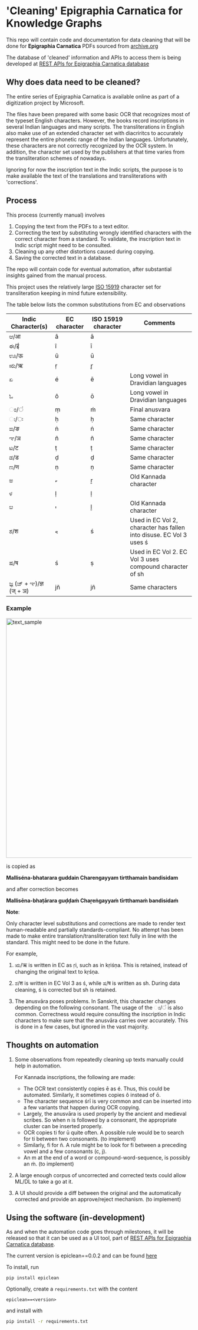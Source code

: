 # 'Cleaning' Epigraphia Carnatica for Knowledge Graphs

This repo will contain code and documentation for data cleaning that will be done for **Epigraphia Carnatica** PDFs sourced from [archive.org](https://archive.org/search.php?query=epigraphia%20carnatica)  

The database of 'cleaned' information and APIs to access them is being developed at [REST APIs for Epigraphia Carnatica database](https://github.com/ShreyasKolpe/epigraphia-rest-apis)

## Why does data need to be cleaned?
  

The entire series of Epigraphia Carnatica is available online as part of a digitization project by Microsoft.  
  
The files have been prepared with some basic OCR that recognizes most of the typeset English characters. However, the books record inscriptions in several Indian languages and many scripts. The transliterations in English also make use of an extended character set with diacriritcs to accurately represent the entire phonetic range of the Indian languages. Unfortunately, these characters are not correctly recognized by the OCR system. In addition, the character set used by the publishers at that time varies from the transliteration schemes of nowadays.  
  
Ignoring for now the inscription text in the Indic scripts, the purpose is to make available the text of the translations and transliterations with 'corrections'.  
  
## Process
  

This process (currently manual) involves
1. Copying the text from the PDFs to a text editor.
2. Correcting the text by substituting wrongly identified characters with the correct character from a standard. To validate, the inscription text in Indic script might need to be consulted.
3. Cleaning up any other distortions caused during copying.
4. Saving the corrected text in a database.  

The repo will contain code for eventual automation, after substantial insights gained from the manual process.  

This project uses the relatively large [ISO 15919](https://en.wikipedia.org/wiki/ISO_15919) character set for transliteration keeping in mind future extensibility.  

The table below lists the common substitutions from EC and observations  
  

| Indic Character(s) | EC character  | ISO 15919 character | Comments |
|--------------------|---------------|--------------------|----------|
| ಆ/आ               | â             | ā                  |          |
| ಈ/ई               | î             | ī                  |          |
| 󠁲ಊ/ऊ              | û             | ū                  |          |
| ಋ/ऋ               | ṛ             | r̥                   | |
| ಏ                  | é             | ē                  | Long vowel in Dravidian languages|
| ಓ                  | ô             | ō                  | Long vowel in Dravidian languages|
|  ಂ/ं              | ṃ             | ṁ                  | Final anusvara|
|  ಃ/ः              | ḥ             | ḥ                  | Same character|
| ಙ/ङ                | ṅ             | ṅ                  | Same character|
| ಞ/ञ               | ñ             | ñ                  | Same character|
| ಟ/ट                | ṭ             | ṭ                  | Same character|
| ಡ/ड                | ḍ             | ḍ                  | Same character|
| ಣ/ण                | ṇ             | ṇ                  | Same character|
| ಱ                  | <img width="11" alt="r_with_two_dots" src="https://user-images.githubusercontent.com/13967444/163586068-5ae9a75f-cac6-4011-a085-bfc3a284d005.png">| ṟ | Old Kannada character|
| ಳ                  | ḷ             | ḷ                  |          |
| ೞ                  | <img width="9" alt="l_with_two_dots" src="https://user-images.githubusercontent.com/13967444/163586110-fa6cebaa-6a75-4905-8d31-b9c61c772116.png">| ḻ  | Old Kannada character|
| ಶ/श                  | <img width="13" alt="s_with_left_acute" src="https://user-images.githubusercontent.com/13967444/163586201-4632fac8-8c1d-452a-8105-75b96a14554d.png">| ś | Used in EC Vol 2, character has fallen into disuse. EC Vol 3 uses ś|
| ಷ/ष                  | ś             | ṣ                  | Used in EC Vol 2. EC Vol 3 uses compound character of sh |
| ಜ್ಞ (ಜ್ + ಞ)/ज्ञ (ज् + ञ)| jñ            |jñ                  | Same characters|


### Example

<img width="650" alt="text_sample" src="https://user-images.githubusercontent.com/13967444/163585979-8b65ab14-748d-4dc0-93f6-df5a25f2c284.png">

is copied as  

**Malliséna-bhatarara guddain Charengayyam tirtthamain bandisidam**  

and after correction becomes

**Mallisēna-bhaṭārara guḍḍaṁ Chaṟeṅgayyaṁ tīrtthamaṁ bandisidaṁ**  


**Note**:  

Only character level substitutions and corrections are made to render text human-readable and partially standards-compliant. No attempt has been made to make entire translation/transliteration text fully in line with the standard. This might need to be done in the future.  

For example, 
1. ಋ/ऋ is written in EC as ṛi, such as in kṛiśṇa. This is retained, instead of changing the original text to kṛśṇa.

2. ಶ/श is written in EC Vol 3 as ś, while ಷ/ष is written as sh. During data cleaning, ś is corrected but sh is retained.

3. The anusvāra poses problems. In Sanskrit, this character changes depending on the following consonant. The usage of the ಂ/ं is also common. Correctness would require consulting the inscription in Indic characters to make sure that the anusvāra carries over accurately. This is done in a few cases, but ignored in the vast majority.

## Thoughts on automation

1. Some observations from repeatedly cleaning up texts manually could help in automation. 

    For Kannada inscriptions, the following are made:
    * The OCR text consistently copies ē as é. Thus, this could be automated. Similarly, it sometimes copies ô instead of ō.
    * The character sequence śrī is very common and can be inserted into a few variants that happen during OCR copying.
    * Largely, the anusvāra is used properly by the ancient and medieval scribes. So when n is followed by a consonant, the appropriate cluster can be inserted properly.
    * OCR copies ti for ū quite often. A possible rule would be to search for ti between two consonants. (to implement)
    * Similarly, fi for ñ. A rule might be to look for fi between a preceding vowel and a few consonants (c, j).
    * An m at the end of a word or compound-word-sequence, is possibly an ṁ. (to implement)

2. A large enough corpus of uncorrected and corrected texts could allow ML/DL to take a go at it.

3. A UI should provide a diff between the original and the automatically corrected and provide an approve/reject mechanism. (to implement)

## Using the software (in-development)

As and when the automation code goes through milestones, it will be released so that it can be used as a UI tool, part 
of [REST APIs for Epigraphia Carnatica database](https://github.com/ShreyasKolpe/epigraphia-rest-apis).

The current version is epiclean==0.0.2 and can be found [here](https://pypi.org/project/epiclean/)

To install, run
```
pip install epiclean
```

Optionally, create a `requirements.txt` with the content
```
epiclean==<version>
```

and install with 
```bash
pip install -r requirements.txt
```